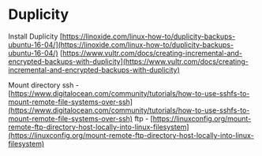 # Duplicity

Install Duplicity
[https://linoxide.com/linux-how-to/duplicity-backups-ubuntu-16-04/](https://linoxide.com/linux-how-to/duplicity-backups-ubuntu-16-04/)
[https://www.vultr.com/docs/creating-incremental-and-encrypted-backups-with-duplicity](https://www.vultr.com/docs/creating-incremental-and-encrypted-backups-with-duplicity)

Mount directory
ssh - [https://www.digitalocean.com/community/tutorials/how-to-use-sshfs-to-mount-remote-file-systems-over-ssh](https://www.digitalocean.com/community/tutorials/how-to-use-sshfs-to-mount-remote-file-systems-over-ssh)
ftp - [https://linuxconfig.org/mount-remote-ftp-directory-host-locally-into-linux-filesystem](https://linuxconfig.org/mount-remote-ftp-directory-host-locally-into-linux-filesystem)
